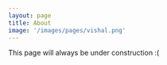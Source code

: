 ```yaml
---
layout: page
title: About
image: '/images/pages/vishal.png'
---
```


This page will always be under construction :(
